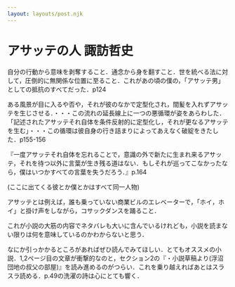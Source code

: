 ```yaml
---
layout: layouts/post.njk
---
```


# アサッテの人 諏訪哲史

自分の行動から意味を剥奪すること．通念から身を翻すこと．世を統べる法に対して，圧倒的に無関係な位置に至ること．これがあの頃の僕の，「アサッテ男」としての抵抗のすべてだった．p124

ある風景が目に入るや否や，それが彼のなかで定型化され，間髪を入れずアサッテを生じさせる．・・・この流れの延長線上に一つの悪循環が姿をあらわした．「記述されたアサッテそれ自体を条件反射的に定型化し，それが更なるアサッテを生む」・・・この循環は彼自身の行き詰まりによってあえなく破綻をきたした．p155-156

『一度アサッテそれ自体を忘れることで，意識の外で新たに生まれ来るアサッテ，それを待つ以外に言葉が生き残る道はない．もしそれが巡ってこなかったなら，僕はいつかすべての言葉を失うだろう．』p.164

(ここに出てくる彼とか僕とかはすべて同一人物)

アサッテとは例えば，誰も乗っていない商業ビルのエレベーターで，「ホイ，ホイ」と掛け声をしながら，コサックダンスを踊ること．

これが小説の大筋の内容でネタバレも大いに含んでいるけれども，小説を読まない限りは何を意味しているのかわからないと思う．

なにか引っかかるところがあればぜひ読んでみてほしい．とてもオススメの小説．1,2ページ目の文章が衝撃的なのと，セクション2の『・小説草稿より(浮沼団地の叔父の部屋)』を読み進めるのがつらい．これを乗り越えればあとはスラスラ読める．p.49の洗濯の詩は心にとても響く．